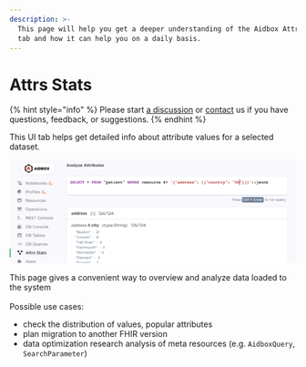 ```yaml
---
description: >-
  This page will help you get a deeper understanding of the Aidbox Attrs stats
  tab and how it can help you on a daily basis.
---
```


# Attrs Stats

{% hint style="info" %}
Please start [a discussion](https://github.com/Aidbox/Issues/discussions) or [contact](../contact-us.md) us if you have questions, feedback, or suggestions.
{% endhint %}

This UI tab helps get detailed info about attribute values for a selected dataset.

![Attrs Stats](../../../.gitbook/assets/406229d0-4acc-4864-956f-a75b8da555ba.png)

This page gives a convenient way to overview and analyze data loaded to the system\
\
Possible use cases:

* check the distribution of values, popular attributes
* plan migration to another FHIR version
* data optimization research analysis of meta resources (e.g. `AidboxQuery`, `SearchParameter`)
